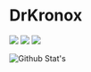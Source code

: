 # DrKronox
<p>
 <a href="https://discord.com/users/818521331523649627" target"blank_"><img src="https://img.shields.io/badge/Discord%20-7289DA.svg?&style=for-the-badge&logo=discord&logoColor=white"></a>
  <a href="https://www.github.com/DrKronox" target"blank_"><img src="https://img.shields.io/badge/GitHub%20-191717.svg?&style=for-the-badge&logo=github&logoColor=white"></a>
 <a href="https://discord.gg/AnimeTr"><img src="https://img.shields.io/badge/Serendia Squad%20-7289DA.svg?&style=for-the-badge&logo=instagram&logoColor=white"></a>
<p>

![Github Stat's](https://github-readme-stats.vercel.app/api?username=Lokijs&show_icons=true&hide_title=true&theme=chartreuse-dark&icon_color=69d200)
